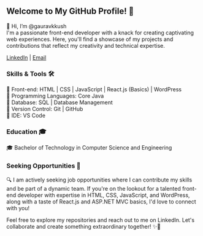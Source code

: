 ## Welcome to My GitHub Profile! 🚀
👋 Hi, I’m @gauravkkush<br>
I'm a passionate front-end developer with a knack for creating captivating web experiences. Here, you'll find a showcase of my projects and contributions that reflect my creativity and technical expertise.

[LinkedIn](https://linkedin.com/in/gauravkkush) | [Email](mailto:kkushgaurav@gmail.com)

### Skills & Tools 🛠️

🌟 Front-end: HTML | CSS | JavaScript | React.js (Basics) | WordPress  
🌟 Programming Languages: Core Java  
🌟 Database: SQL | Database Management  
🌟 Version Control: Git | GitHub  
🌟 IDE: VS Code  

### Education 🎓

🎓 Bachelor of Technology in Computer Science and Engineering

### Seeking Opportunities 🤝

🔍 I am actively seeking job opportunities where I can contribute my skills and be part of a dynamic team. If you're on the lookout for a talented front-end developer with expertise in HTML, CSS, JavaScript, and WordPress, along with a taste of React.js and ASP.NET MVC basics, I'd love to connect with you!

Feel free to explore my repositories and reach out to me on LinkedIn. Let's collaborate and create something extraordinary together! ✨🤝

